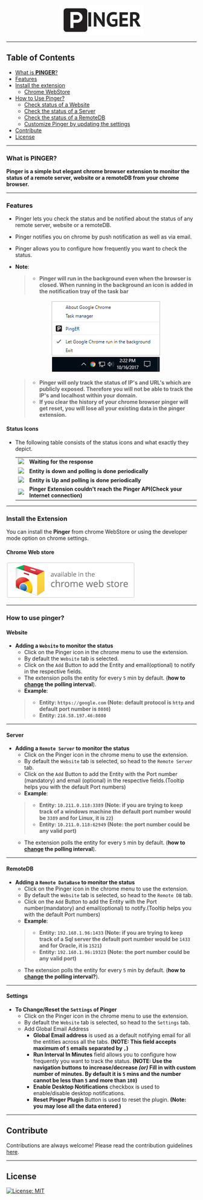 <p align="center">
  <img src="MD-Resources/PingerHeadFile.png"/>
</p>

---


## Table of Contents
* [What is **PINGER**?](#what-is-pinger)
* [Features](#features)
* [Install the extension](#install-the-extension)
    * [Chrome WebStore](#chrome-web-store)
* [How to Use Pinger?](#how-to-use-pinger)
    * [Check status of a Website](#website)
    * [Check the status of a Server](#server)
    * [Check the status of a RemoteDB](#remotedb)
    * [Customize Pinger by updating the settings](#settings)
* [Contribute](#contribute)
* [License](#license)

---

### **What is PINGER?**
**Pinger is a simple but elegant chrome browser extension to monitor the status of a remote server, website or a remoteDB from your chrome browser.**

---

### **Features**
- Pinger lets you check the status and be notified about the status of any remote server, website or a remoteDB.

- Pinger notifies you on chrome by push notification as well as via email.

- Pinger allows you to configure how frequently you want to check the status.

- **Note**:
    >- **Pinger will run in the background even when the browser is closed. When running in the background an icon is added in the notification tray of the task bar**
    
    <p align = "center">
      <img src = "MD-Resources/NotificationTray.png">
    </p>
    
    >- **Pinger will only track the status of IP's and URL's which are publicly exposed. Therefore you will not be able to track the IP's and localhost within your domain.**
    >- **If you clear the history of your chrome browser pinger will get reset, you will lose all your existing data in the pinger extension.**

#### **Status Icons**
- The following table consists of the status icons and what exactly they depict.
 
    <table>
      <tr>
        <td>
          <img src="PingerExtension/src/images/loader.gif"/>
        </td>
        <td><b>Waiting for the response</b></td>
      </tr>
      <tr>
        <td>
          <img src="PingerExtension/src/images/failed.png"/>
        </td>
        <td><b>Entity is down and polling is done periodically</b></td>
      </tr>
      <tr>
        <td>
          <img src="PingerExtension/src/images/succeeded.png"/>
        </td>
        <td><b>Entity is Up and polling is done periodically</b></td>
      </tr> 
      <tr>
        <td>
          <img src="PingerExtension/src/images/UnableToRetrive.jpg"/>
        </td>
        <td><b>Pinger Extension couldn't reach the Pinger API(Check your Internet connection)</b></td>
      </tr>
    </table>
    

---

### **Install the Extension**

You can install the **Pinger** from chrome WebStore or using the developer mode option on chrome settings.

#### Chrome Web store
[![get from chrome web store](/MD-Resources/available_on_chrome_web_store.png)](https://chrome.google.com/webstore/category/extensions)

---

### **How to use pinger?**

#### Website
- **Adding a `Website` to monitor the status**
    - Click on the Pinger icon in the chrome menu to use the extension.
    - By default the `Website` tab is selected.
    - Click on the `Add` Button to add the Entity and email(optional) to notify in the respective fields.
    - The extension polls the entity for every `5` min by default. (**how to [change](#settings) the polling interval**).
    - **Example**:
    >- **Entity: `https://google.com` (Note: default protocol is `http` and default port number is `8080`)**
    >- **Entity: `216.58.197.46:8080`**

---

#### Server
- **Adding a `Remote Server` to monitor the status**
    - Click on the Pinger icon in the chrome menu to use the extension.
    - By default the `Website` tab is selected, so head to the `Remote Server` tab.
    - Click on the `Add` Button to add the Entity with the Port number (mandatory) and email (optional) in the respective fields.(Tooltip helps you with the default Port numbers)
    - **Example**:
    >- **Entity: `10.211.0.118:3389` (Note: if you are trying to keep track of a windows machine the default port number would be `3389` and for Linux, it is `22`)**
    >- **Entity: `10.211.0.118:62949` (Note: the port number could be any valid port)**
    - The extension polls the entity for every `5` min by default. (**how to [change](#settings) the polling interval**).

---

#### RemoteDB
- **Adding a `Remote DataBase` to monitor the status**
    - Click on the Pinger icon in the chrome menu to use the extension.
    - By default the `Website` tab is selected, so head to the `Remote DB` tab.
    - Click on the `Add` Button to add the Entity with the Port number(mandatory) and email(optional) to notify.(Tooltip helps you with the default Port numbers)
    - **Example**:
    >- **Entity: `192.168.1.96:1433` (Note: if you are trying to keep track of a Sql server the default port number would be `1433` and for Oracle, it is `1521`)**
    >- **Entity: `192.168.1.96:19323` (Note: the port number could be any valid port)**
    - The extension polls the entity for every `5` min by default. (**how to [change](#settings) the polling interval?**).

---

#### Settings
- **To Change/Reset the `Settings` of Pinger**
    - Click on the Pinger icon in the chrome menu to use the extension.
    - By default the `Website` tab is selected, so head to the `Settings` tab.
    - Add Global Email Address
        - **Global Email address** is used as a default notifying email for all the entities across all the tabs. **(NOTE: This field accepts maximum of `5` emails separated by `,`)**
        - **Run Interval In Minutes** field allows you to configure how frequently you want to track the status. **(NOTE: Use the navigation buttons to increase/decrease *(or)* Fill in with custom number of minutes. By default it is `5` mins and the number cannot be less than `5` and more than `180`)**
        - **Enable Desktop Notifications** checkbox is used to  enable/disable desktop notifications.
        - **Reset Pinger Plugin** Button is used to reset the plugin. **(Note: you may lose all the data entered )**

---

## Contribute                                         
Contributions are always welcome!
Please read the contribution guidelines [here](CONTRIBUTION.md).

---

## License

[![License: MIT](https://img.shields.io/badge/License-MIT-yellow.svg)](LICENSE)